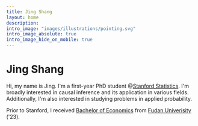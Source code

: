 ```yaml
---
title: Jing Shang
layout: home
description: 
intro_image: "images/illustrations/pointing.svg"
intro_image_absolute: true
intro_image_hide_on_mobile: true
---
```


# Jing Shang

Hi, my name is Jing. I'm a first-year PhD student @[Stanford Statistics](https://statistics.stanford.edu/). I'm broadly interested in causal inference and its application in various fields. Additionally, I'm also interested in studying problems in applied probability.

Prior to Stanford, I received [Bachelor of Economics](https://econ.fudan.edu.cn/) from [Fudan Univerisity](https://www.fudan.edu.cn/) ('23).
